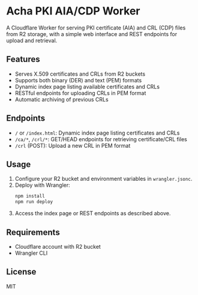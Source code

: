 # Acha PKI AIA/CDP Worker

A Cloudflare Worker for serving PKI certificate (AIA) and CRL (CDP) files from R2 storage, with a simple web interface and REST endpoints for upload and retrieval.

## Features
- Serves X.509 certificates and CRLs from R2 buckets
- Supports both binary (DER) and text (PEM) formats
- Dynamic index page listing available certificates and CRLs
- RESTful endpoints for uploading CRLs in PEM format
- Automatic archiving of previous CRLs

## Endpoints
- `/` or `/index.html`: Dynamic index page listing certificates and CRLs
- `/ca/*`, `/crl/*`: GET/HEAD endpoints for retrieving certificate/CRL files
- `/crl` (POST): Upload a new CRL in PEM format

## Usage
1. Configure your R2 bucket and environment variables in `wrangler.jsonc`.
2. Deploy with Wrangler:
   ```powershell
   npm install
   npm run deploy
   ```
3. Access the index page or REST endpoints as described above.

## Requirements
- Cloudflare account with R2 bucket
- Wrangler CLI

## License
MIT

